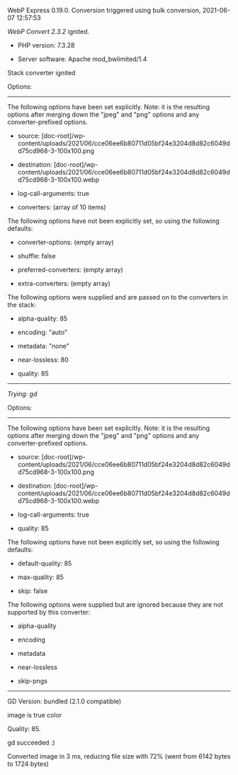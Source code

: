 WebP Express 0.19.0. Conversion triggered using bulk conversion, 2021-06-07 12:57:53

*WebP Convert 2.3.2*  ignited.
- PHP version: 7.3.28
- Server software: Apache mod_bwlimited/1.4

Stack converter ignited

Options:
------------
The following options have been set explicitly. Note: it is the resulting options after merging down the "jpeg" and "png" options and any converter-prefixed options.
- source: [doc-root]/wp-content/uploads/2021/06/cce06ee6b80711d05bf24e3204d8d82c6049dd75cd968-3-100x100.png
- destination: [doc-root]/wp-content/uploads/2021/06/cce06ee6b80711d05bf24e3204d8d82c6049dd75cd968-3-100x100.webp
- log-call-arguments: true
- converters: (array of 10 items)

The following options have not been explicitly set, so using the following defaults:
- converter-options: (empty array)
- shuffle: false
- preferred-converters: (empty array)
- extra-converters: (empty array)

The following options were supplied and are passed on to the converters in the stack:
- alpha-quality: 85
- encoding: "auto"
- metadata: "none"
- near-lossless: 80
- quality: 85
------------


*Trying: gd* 

Options:
------------
The following options have been set explicitly. Note: it is the resulting options after merging down the "jpeg" and "png" options and any converter-prefixed options.
- source: [doc-root]/wp-content/uploads/2021/06/cce06ee6b80711d05bf24e3204d8d82c6049dd75cd968-3-100x100.png
- destination: [doc-root]/wp-content/uploads/2021/06/cce06ee6b80711d05bf24e3204d8d82c6049dd75cd968-3-100x100.webp
- log-call-arguments: true
- quality: 85

The following options have not been explicitly set, so using the following defaults:
- default-quality: 85
- max-quality: 85
- skip: false

The following options were supplied but are ignored because they are not supported by this converter:
- alpha-quality
- encoding
- metadata
- near-lossless
- skip-pngs
------------

GD Version: bundled (2.1.0 compatible)
image is true color
Quality: 85. 
gd succeeded :)

Converted image in 3 ms, reducing file size with 72% (went from 6142 bytes to 1724 bytes)
